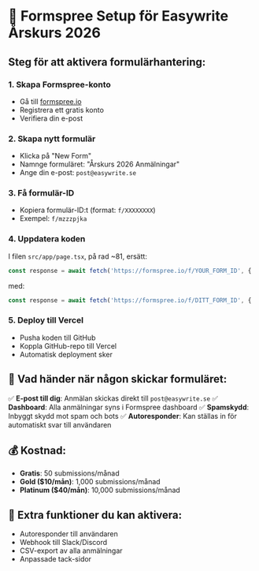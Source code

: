 # 📧 Formspree Setup för Easywrite Årskurs 2026

## Steg för att aktivera formulärhantering:

### 1. Skapa Formspree-konto
- Gå till [formspree.io](https://formspree.io)
- Registrera ett gratis konto
- Verifiera din e-post

### 2. Skapa nytt formulär
- Klicka på "New Form"
- Namnge formuläret: "Årskurs 2026 Anmälningar"
- Ange din e-post: `post@easywrite.se`

### 3. Få formulär-ID
- Kopiera formulär-ID:t (format: `f/XXXXXXXX`)
- Exempel: `f/mzzzpjka`

### 4. Uppdatera koden
I filen `src/app/page.tsx`, på rad ~81, ersätt:
```javascript
const response = await fetch('https://formspree.io/f/YOUR_FORM_ID', {
```
med:
```javascript
const response = await fetch('https://formspree.io/f/DITT_FORM_ID', {
```

### 5. Deploy till Vercel
- Pusha koden till GitHub
- Koppla GitHub-repo till Vercel
- Automatisk deployment sker

## 📧 Vad händer när någon skickar formuläret:

✅ **E-post till dig**: Anmälan skickas direkt till `post@easywrite.se`
✅ **Dashboard**: Alla anmälningar syns i Formspree dashboard
✅ **Spamskydd**: Inbyggt skydd mot spam och bots
✅ **Autoresponder**: Kan ställas in för automatiskt svar till användaren

## 💰 Kostnad:
- **Gratis**: 50 submissions/månad
- **Gold ($10/mån)**: 1,000 submissions/månad
- **Platinum ($40/mån)**: 10,000 submissions/månad

## 🔧 Extra funktioner du kan aktivera:
- Autoresponder till användaren
- Webhook till Slack/Discord
- CSV-export av alla anmälningar
- Anpassade tack-sidor
